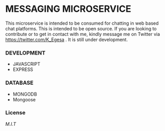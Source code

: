 # MESSAGING MICROSERVICE

This microservice is intended to be consumed for chatting in web based chat platforms. This is intended to be open source. If you are looking to contribute or to get in contact with me, kindly message me on Twitter via https://twitter.com/K_Egesa . It is still under development.

### DEVELOPMENT

- JAVASCRIPT
- EXPRESS

### DATABASE

- MONGODB
- Mongoose

### License

_M.I.T_
